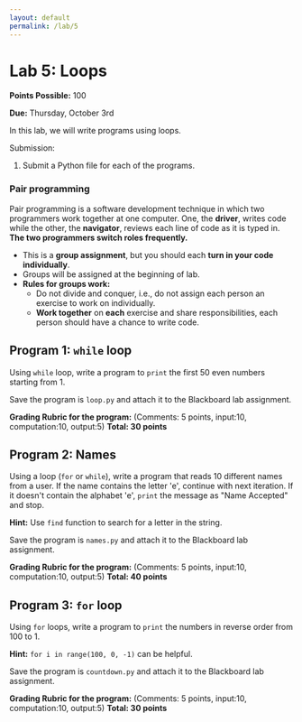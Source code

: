 ```yaml
---
layout: default
permalink: /lab/5
---
```


# Lab 5: Loops 

__Points Possible:__ 100

__Due:__ Thursday, October 3rd

In this lab, we will write programs using loops.

Submission:
1.	Submit a Python file for each of the programs.

### Pair programming

Pair programming is a software development technique in which two programmers work together at one computer. One, the **driver**, writes code while the other, the **navigator**, reviews each line of code as it is typed in. **The two programmers switch roles frequently.**

* This is a **group assignment**, but you should each **turn in your code individually**. 
* Groups will be assigned at the beginning of lab.
* **Rules for groups work:**
    * Do not divide and conquer, i.e., do not assign each person an exercise to work on individually.
    * **Work together** on **each** exercise and share responsibilities, each person should have a chance to write code.

## Program 1: `while` loop

Using `while` loop, write a program to `print` the first 50 even numbers starting from 1.

Save the program is `loop.py` and attach it to the Blackboard lab assignment. 

**Grading Rubric for the program:**
(Comments: 5 points, input:10, computation:10, output:5)
**Total: 30 points**


## Program 2: Names

Using a loop (`for` or `while`), write a program that reads 10 different names from a user. If the name contains the letter 'e', continue with next iteration. If it doesn't contain the alphabet 'e', `print` the message as "Name Accepted" and stop.								

**Hint:** Use `find` function to search for a letter in the string.

Save the program is `names.py` and attach it to the Blackboard lab assignment. 

**Grading Rubric for the program:**
(Comments: 5 points, input:10, computation:10, output:5)
**Total: 40 points**


## Program 3: `for` loop

Using `for` loops, write a program to `print` the numbers in reverse order from 100 to 1.

**Hint:** `for i in range(100, 0, -1)` can be helpful.				

Save the program is `countdown.py` and attach it to the Blackboard lab assignment. 

**Grading Rubric for the program:**
(Comments: 5 points, input:10, computation:10, output:5)
**Total: 30 points**

